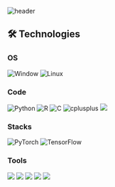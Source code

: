 ![header](https://capsule-render.vercel.app/api?type=transparent&color=auto&height=250&section=header&text=Gyuil-Kim's%20GitHub&fontSize=70&animation=scaleIn)
<!--

**kimmandarin/kimmandarin** is a ✨ _special_ ✨ repository because its `README.md` (this file) appears on your GitHub profile.

Here are some ideas to get you started:

- 🔭 I’m currently working on ...
- 🌱 I’m currently learning ...
- 👯 I’m looking to collaborate on ...
- 🤔 I’m looking for help with ...
- 💬 Ask me about ...
- 📫 How to reach me: ...
- 😄 Pronouns: ...
- ⚡ Fun fact: ...
-->

## 🛠 Technologies
<h3>OS</h3>
<p>
  <img alt="Window" src="https://img.shields.io/badge/-Window-0078D6?style=flat-square&logo=windows&logoColor=white"/>
  <img alt="Linux" src="https://img.shields.io/badge/-Linux-FCC624?style=flat-square&logo=linux&logoColor=black"/>
</p>

<h3>Code</h3>
<p>
  <img alt="Python" src="https://img.shields.io/badge/-Python-3776AB?style=flat-square&logo=python&logoColor=white"/>
  <img alt="R" src="https://img.shields.io/badge/-R-276DC3?style=flat-square&logo=r&logoColor=white"/>
  <img alt="C" src="https://img.shields.io/badge/-C-3A8B9CC?style=flat-square&logo=c&logoColor=white"/>
  <img alt="cplusplus" src="https://img.shields.io/badge/-C++-00599C?style=flat-square&logo=cplusplus&logoColor=white"/>
  <img src="https://img.shields.io/badge/Java-007396?style=flat&logo=OpenJDK&logoColor=white"/>
</p>

<h3>Stacks</h3>
<p>
  <img alt="PyTorch" src="https://img.shields.io/badge/-PyTorch-EE4C2C?style=flat-square&logo=PyTorch&logoColor=white"/>
  <img alt="TensorFlow" src="https://img.shields.io/badge/-TensorFlow-FF6F00?style=flat-square&logo=TensorFlow&logoColor=white"/>
</p>

<h3>Tools</h3>
<p>
  <img src="https://img.shields.io/badge/Visual Studio Code-007ACC?style=flat&logo=Visual Studio Code&logoColor=white">
  <img src="https://img.shields.io/badge/Docker-2496ED?style=flat&logo=Docker&logoColor=white">
  <img src="https://img.shields.io/badge/Anaconda-44A833?style=flat&logo=Anaconda&logoColor=white">
  <img src="https://img.shields.io/badge/Git-181717?style=flat&logo=Git&logoColor=white">
  <img src="https://img.shields.io/badge/GitHub-181717?style=flat&logo=GitHub&logoColor=white">
</p>
